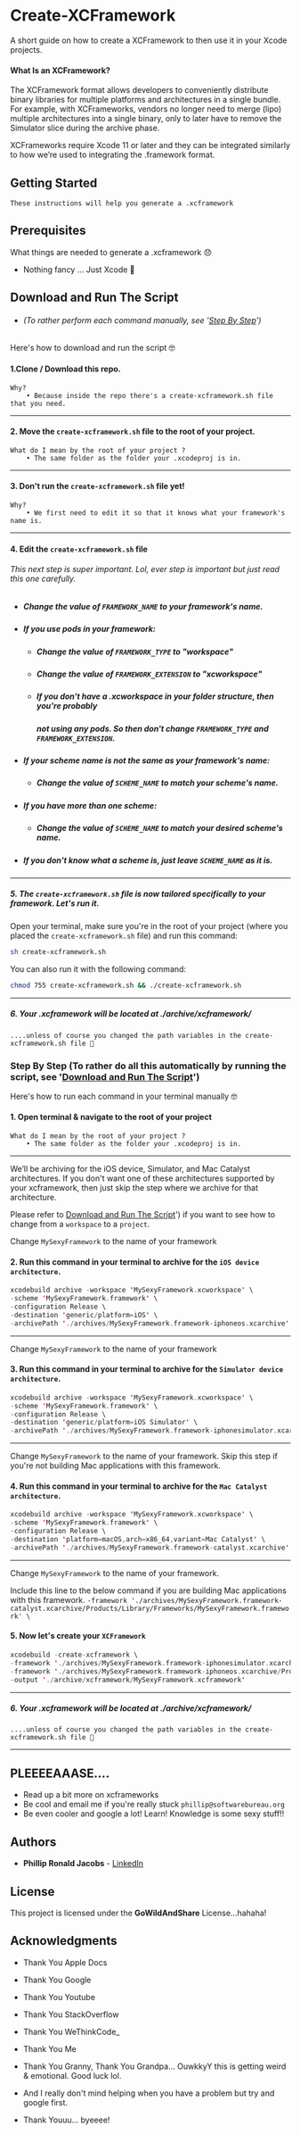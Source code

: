 # Create-XCFramework
A short guide on how to create a XCFramework to then use it in your Xcode projects.

#### What Is an XCFramework?

The XCFramework format allows developers to conveniently distribute binary libraries for multiple platforms and architectures in a single bundle. For example, with XCFrameworks, vendors no longer need to merge (lipo) multiple architectures into a single binary, only to later have to remove the Simulator slice during the archive phase.

XCFrameworks require Xcode 11 or later and they can be integrated similarly to how we’re used to integrating the .framework format.

## Getting Started
```
These instructions will help you generate a .xcframework
```

## Prerequisites

What things are needed to generate a .xcframework 😞

* Nothing fancy ... Just Xcode 🥳


## Download and Run The Script 
* ###### (To rather perform each command manually, see '[Step By Step](https://github.com/phillipjacobs/Create-XCFramework#create-xcframework)')

Here's how to download and run the script 🤓

#### 1.Clone / Download this repo.
```
Why?
    • Because inside the repo there's a create-xcframework.sh file that you need.
```
---

#### 2. Move the `create-xcframework.sh` file to the root of your project.
```
What do I mean by the root of your project ? 
    • The same folder as the folder your .xcodeproj is in.
```
---

#### 3. Don't run the `create-xcframework.sh` file yet!
```
Why?
    • We first need to edit it so that it knows what your framework's name is.
```
---

#### 4. Edit the `create-xcframework.sh` file
###### This next step is super important. Lol, ever step is important but just read this one carefully.

* ##### Change the value of `FRAMEWORK_NAME` to your framework's name.
* ##### If you use pods in your framework:
    * ##### Change the value of `FRAMEWORK_TYPE` to "workspace"
    * ##### Change the value of `FRAMEWORK_EXTENSION` to "xcworkspace"
    * ##### If you don't have a .xcworkspace in your folder structure, then you're probably 
       ##### not using any pods. So then don't change `FRAMEWORK_TYPE` and `FRAMEWORK_EXTENSION`.
* ##### If your scheme name is not the same as your framework's name:
    * ##### Change the value of `SCHEME_NAME` to match your scheme's name.
* ##### If you have more than one scheme:
    * ##### Change the value of `SCHEME_NAME` to match your desired scheme's name.
* ##### If you don't know what a scheme is, just leave `SCHEME_NAME` as it is.

---

##### 5. The `create-xcframework.sh` file is now tailored specifically to your framework. Let's run it.

Open your terminal, make sure you're in the root of your project (where you placed the `create-xcframework.sh` file) and run this command:
```sh
sh create-xcframework.sh
```
You can also run it with the following command:
```sh
chmod 755 create-xcframework.sh && ./create-xcframework.sh
```
---

##### 6. Your .xcframework will be located at ./archive/xcframework/
```
....unless of course you changed the path variables in the create-xcframework.sh file 🤨 
```

### Step By Step (To rather do all this automatically by running the script, see '[Download and Run The Script](https://github.com/phillipjacobs/Create-XCFramework#create-xcframework)')


Here's how to run each command in your terminal manually 🤓

#### 1. Open terminal & navigate to the root of your project

```
What do I mean by the root of your project ? 
    • The same folder as the folder your .xcodeproj is in.
```
---
We’ll be archiving for the iOS device, Simulator, and Mac Catalyst architectures.
If you don't want one of these architectures supported by your xcframework, then just skip the step where we archive for that architecture.

Please refer to [Download and Run The Script](https://github.com/phillipjacobs/Create-XCFramework#create-xcframework)') if you want to see how to change from a `workspace` to a `project`.

Change `MySexyFramework` to the name of your framework
#### 2. Run this command in your terminal to archive for the `iOS device architecture`.
```swift
xcodebuild archive -workspace 'MySexyFramework.xcworkspace' \
-scheme 'MySexyFramework.framework' \
-configuration Release \
-destination 'generic/platform=iOS' \
-archivePath './archives/MySexyFramework.framework-iphoneos.xcarchive' SKIP_INSTALL=NO
```
---

Change `MySexyFramework` to the name of your framework
#### 3. Run this command in your terminal to archive for the `Simulator device architecture`.
```swift
xcodebuild archive -workspace 'MySexyFramework.xcworkspace' \
-scheme 'MySexyFramework.framework' \
-configuration Release \
-destination 'generic/platform=iOS Simulator' \
-archivePath './archives/MySexyFramework.framework-iphonesimulator.xcarchive' SKIP_INSTALL=NO
```
---

Change `MySexyFramework` to the name of your framework. Skip this step if you're not building Mac applications with this framework.
#### 4. Run this command in your terminal to archive for the `Mac Catalyst architecture`.
```swift
xcodebuild archive -workspace 'MySexyFramework.xcworkspace' \
-scheme 'MySexyFramework.framework' \
-configuration Release \
-destination 'platform=macOS,arch=x86_64,variant=Mac Catalyst' \
-archivePath './archives/MySexyFramework.framework-catalyst.xcarchive' SKIP_INSTALL=NO
```
---

Change `MySexyFramework` to the name of your framework.

Include this line to the below command if you are building Mac applications with this framework.
`-framework './archives/MySexyFramework.framework-catalyst.xcarchive/Products/Library/Frameworks/MySexyFramework.framework' \`

#### 5. Now let's create your `XCFramework`
```swift
xcodebuild -create-xcframework \
-framework './archives/MySexyFramework.framework-iphonesimulator.xcarchive/Products/Library/Frameworks/MySexyFramework.framework' \
-framework './archives/MySexyFramework.framework-iphoneos.xcarchive/Products/Library/Frameworks/MySexyFramework.framework' \
-output './archive/xcframework/MySexyFramework.xcframework'
```
---

##### 6. Your .xcframework will be located at ./archive/xcframework/
```
....unless of course you changed the path variables in the create-xcframework.sh file 🤨 
```
---

## PLEEEEAAASE....
* Read up a bit more on xcframeworks
* Be cool and email me if you're really stuck `phillip@softwarebureau.org` 
* Be even cooler and google a lot! Learn! Knowledge is some sexy stuff!!


## Authors
* **Phillip Ronald Jacobs** - [LinkedIn](https://www.linkedin.com/in/phillip-jacobs)

## License
This project is licensed under the **GoWildAndShare** License...hahaha!

## Acknowledgments

* Thank You Apple Docs
* Thank You Google
* Thank You Youtube
* Thank You StackOverflow
* Thank You WeThinkCode_
* Thank You Me
* Thank You Granny, Thank You Grandpa... OuwkkyY this is getting weird & emotional. Good luck lol.
* And I really don't mind helping when you have a problem but try and google first.

* Thank Youuu... byeeee!
